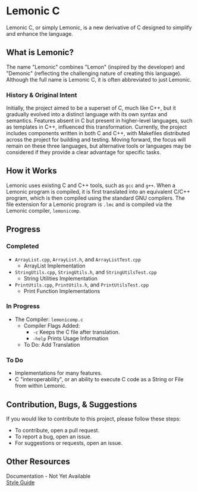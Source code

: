 # Lemonic C
Lemonic C, or simply Lemonic, is a new derivative of C designed to simplify and enhance the language.

## What is Lemonic?
The name "Lemonic" combines "Lemon" (inspired by the developer) and "Demonic" (reflecting the challenging nature of creating this language). Although the full name is Lemonic C, it is often abbreviated to just Lemonic. 

### History & Original Intent
Initially, the project aimed to be a superset of C, much like C++, but it gradually evolved into a distinct language with its own syntax and semantics. Features absent in C but present in higher-level languages, such as templates in C++, influenced this transformation. Currently, the project includes components written in both C and C++, with Makefiles distributed across the project for building and testing. Moving forward, the focus will remain on these three languages, but alternative tools or languages may be considered if they provide a clear advantage for specific tasks.

## How it Works
Lemonic uses existing C and C++ tools, such as `gcc` and `g++`. When a Lemonic program is compiled, it is first translated into an equivalent C/C++ program, which is then compiled using the standard GNU compilers. The file extension for a Lemonic program is `.lmc` and is compiled via the Lemonic compiler, `lemonicomp`.

## Progress
### Completed
- `ArrayList.cpp`, `ArrayList.h`, and `ArrayListTest.cpp`
  - ArrayList Implementation 
- `StringUtils.cpp`, `StringUtils.h`, and `StringUtilsTest.cpp`
  - String Utilities Implementation
- `PrintUtils.cpp`, `PrintUtils.h`, and `PrintUtilsTest.cpp`
  - Print Function Implementations 

### In Progress
- The Compiler: `lemonicomp.c`
  - Compiler Flags Added: 
    - `-c` Keeps the C file after translation.
    - `-help` Prints Usage Information
  - To Do: Add Translation

### To Do
- Implementations for many features.
- C "interoperability", or an ability to execute C code as a String or File from within Lemonic.

## Contribution, Bugs, & Suggestions
If you would like to contribute to this project, please follow these steps:
- To contribute, open a pull request.
- To report a bug, open an issue.
- For suggestions or requests, open an issue.

## Other Resources
Documentation - Not Yet Available  
[Style Guide](https://github.com/Lemon-Juiced/Lemonic/blob/main/StyleGuide.md)  
